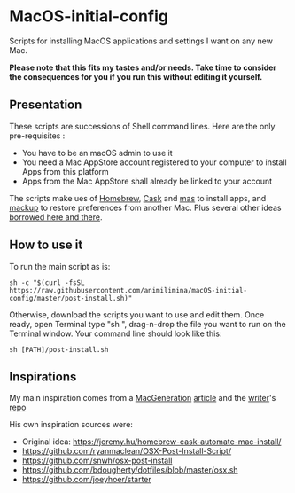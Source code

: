 # MacOS-initial-config
Scripts for installing MacOS applications and settings I want on any new Mac.

**Please note that this fits my tastes and/or needs. Take time to consider the consequences for you if you run this without editing it yourself.**

## **Presentation**

These scripts are successions of Shell command lines. Here are the only pre-requisites : 

- You have to be an macOS admin to use it
- You need a Mac AppStore account registered to your computer to install Apps from this platform
- Apps from the Mac AppStore shall already be linked to your account

The scripts make ues of [Homebrew](http://brew.sh "Homebrew — The missing package manager for macOS"), [Cask](https://caskroom.github.io) and [mas](https://github.com/mas-cli/mas) to install apps, and [mackup](https://github.com/lra/mackup) to restore preferences from another Mac. Plus several other ideas [borrowed here and there](https://github.com/animilimina/macOS-initial-config#inspirations).

## **How to use it**

To run the main script as is:
```
sh -c "$(curl -fsSL https://raw.githubusercontent.com/animilimina/macOS-initial-config/master/post-install.sh)"
```

Otherwise, download the scripts you want to use and edit them. Once ready, open Terminal type "sh ", drag-n-drop the file you want to run on the Terminal window. Your command line should look like this:
```
sh [PATH]/post-install.sh
```

## **Inspirations**

My main inspiration comes from a [MacGeneration](https://www.macg.co/) [article](https://www.macg.co/logiciels/2017/01/un-script-pour-configurer-automatiquement-un-nouveau-mac-96652) and the [writer](https://github.com/nicolinuxfr)'s [repo](https://github.com/nicolinuxfr/macOS-post-installation)

His own inspiration sources were:
- Original idea: https://jeremy.hu/homebrew-cask-automate-mac-install/
- https://github.com/ryanmaclean/OSX-Post-Install-Script/
- https://github.com/snwh/osx-post-install
- https://github.com/bdougherty/dotfiles/blob/master/osx.sh
- https://github.com/joeyhoer/starter